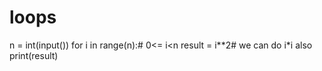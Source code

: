 # loops
n = int(input())
for i in range(n):# 0<= i<n
    result = i**2# we can do i*i also
    print(result)
